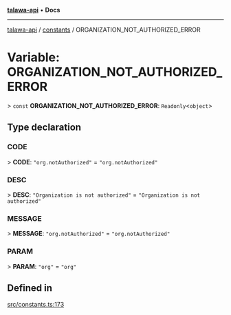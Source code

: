 [**talawa-api**](../../README.md) • **Docs**

***

[talawa-api](../../modules.md) / [constants](../README.md) / ORGANIZATION\_NOT\_AUTHORIZED\_ERROR

# Variable: ORGANIZATION\_NOT\_AUTHORIZED\_ERROR

\> `const` **ORGANIZATION\_NOT\_AUTHORIZED\_ERROR**: `Readonly`\<`object`\>

## Type declaration

### CODE

\> **CODE**: `"org.notAuthorized"` = `"org.notAuthorized"`

### DESC

\> **DESC**: `"Organization is not authorized"` = `"Organization is not authorized"`

### MESSAGE

\> **MESSAGE**: `"org.notAuthorized"` = `"org.notAuthorized"`

### PARAM

\> **PARAM**: `"org"` = `"org"`

## Defined in

[src/constants.ts:173](https://github.com/PalisadoesFoundation/talawa-api/blob/790ab2939a7c80eb0ff31afd318f8889a001f225/src/constants.ts#L173)
